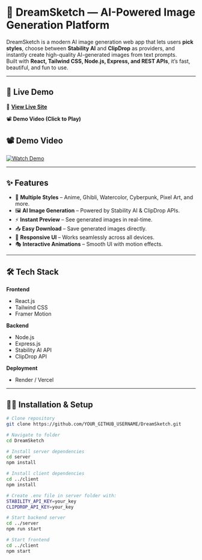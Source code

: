 # 🎨 DreamSketch — AI-Powered Image Generation Platform

DreamSketch is a modern AI image generation web app that lets users **pick styles**, choose between **Stability AI** and **ClipDrop** as providers, and instantly create high-quality AI-generated images from text prompts.  
Built with **React, Tailwind CSS, Node.js, Express, and REST APIs**, it’s fast, beautiful, and fun to use.  

---

## 🚀 Live Demo  
🔗 **[View Live Site](https://dreamsketch-1.onrender.com/)**  

📽 **Demo Video (Click to Play)**  
## 📽 Demo Video

[![Watch Demo](https://img.shields.io/badge/▶%20Watch%20Demo-blue?style=for-the-badge)](https://drive.google.com/file/d/1_Mrj4KmmK6U1-ciRNykCFqpCWJhz28Wz/view?usp=drive_link)
 


---

## ✨ Features
- 🎨 **Multiple Styles** – Anime, Ghibli, Watercolor, Cyberpunk, Pixel Art, and more.
- 🖼 **AI Image Generation** – Powered by Stability AI & ClipDrop APIs.
- ⚡ **Instant Preview** – See generated images in real-time.
- 📥 **Easy Download** – Save generated images directly.
- 📱 **Responsive UI** – Works seamlessly across all devices.
- 🎭 **Interactive Animations** – Smooth UI with motion effects.

---

## 🛠 Tech Stack
**Frontend**  
- React.js  
- Tailwind CSS  
- Framer Motion  

**Backend**  
- Node.js  
- Express.js  
- Stability AI API  
- ClipDrop API  

**Deployment**  
- Render / Vercel  

---

## 🧑‍💻 Installation & Setup

```bash
# Clone repository
git clone https://github.com/YOUR_GITHUB_USERNAME/DreamSketch.git

# Navigate to folder
cd DreamSketch

# Install server dependencies
cd server
npm install

# Install client dependencies
cd ../client
npm install

# Create .env file in server folder with:
STABILITY_API_KEY=your_key
CLIPDROP_API_KEY=your_key

# Start backend server
cd ../server
npm run start

# Start frontend
cd ../client
npm start
